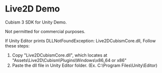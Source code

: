# Live2D Demo
Cubism 3 SDK for Unity Demo.

Not permitted for commercial purposes.

If Unity Editor prints DLLNotFoundException: Live2DCubismCore.dll, Follow these steps:

1. Copy "Live2DCubismCore.dll", which locates at "Assets\Live2D\Cubism\Plugins\Windows\x86_64 or x86"
2. Paste the dll file in Unity Editor folder. (Ex. C:\Program Files\Unity\Editor)
